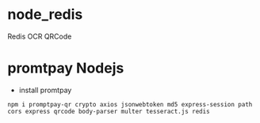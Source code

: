 # node_redis
 Redis OCR QRCode
# promtpay Nodejs
- install promtpay
```
npm i promptpay-qr crypto axios jsonwebtoken md5 express-session path cors express qrcode body-parser multer tesseract.js redis
```